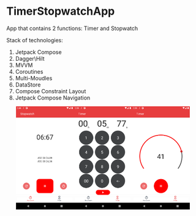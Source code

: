 # TimerStopwatchApp
App that contains 2 functions: Timer and Stopwatch

Stack of technologies:
1. Jetpack Compose
2. Dagger\Hilt
3. MVVM
4. Coroutines
5. Multi-Moudles
6. DataStore
7. Compose Constraint Layout
8. Jetpack Compose Navigation

<div style="width: 100%; display: flex; justify-content: center;">
   <img src="https://raw.githubusercontent.com/ilhomsoliev/TimerStopwatchApp/master/screenshots/1.png?raw=true" style="width: 30%;"/>
   <img src="https://raw.githubusercontent.com/ilhomsoliev/TimerStopwatchApp/master/screenshots/2.png?raw=true" style="width: 30%;"/>
   <img src="https://raw.githubusercontent.com/ilhomsoliev/TimerStopwatchApp/master/screenshots/3.png?raw=true" style="width: 30%;"/>
</div>

